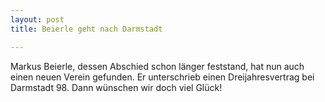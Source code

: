 ```yaml
---
layout: post
title: Beierle geht nach Darmstadt

---
```


Markus Beierle, dessen Abschied schon länger feststand, hat nun auch einen neuen Verein gefunden. Er unterschrieb einen Dreijahresvertrag bei Darmstadt 98. Dann wünschen wir doch viel Glück!


